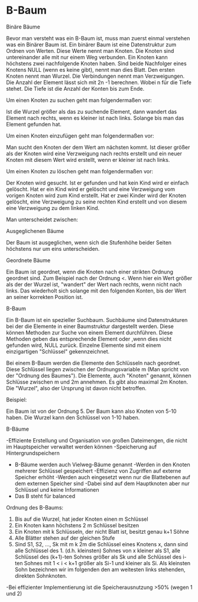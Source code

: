 # B-Baum

Binäre Bäume 

Bevor man versteht was ein B-Baum ist, muss man zuerst einmal verstehen was ein Binärer Baum ist. Ein binärer Baum ist eine Datenstruktur zum Ordnen von Werten. Diese Werte nennt man Knoten. Die Knoten sind untereinander alle mit nur einem Weg verbunden. Ein Knoten kann höchstens zwei nachfolgende Knoten haben. Sind beide Nachfolger eines Knotens NULL (wenn es keine gibt), nennt man dies Blatt. Den ersten Knoten nennt man Wurzel. Die Verbindungen nennt man Verzweigungen. Die Anzahl der Element lässt sich mit 2n  -1 berechnen. Wobei n für die Tiefe stehet. Die Tiefe ist die Anzahl der Konten bis zum Ende. 

Um einen Knoten zu suchen geht man folgendermaßen vor: 

Ist die Wurzel größer als das zu suchende Element, dann wandert das Element nach rechts, wenn es kleiner ist nach links. Solange bis man das Element gefunden hat.  

Um einen Knoten einzufügen geht man folgendermaßen vor: 

Man sucht den Knoten der dem Wert am nächsten kommt. Ist dieser größer als der Knoten wird eine Verzweigung nach rechts erstellt und ein neuer Knoten mit diesem Wert wird erstellt, wenn er kleiner ist nach links. 

Um einen Knoten zu löschen geht man folgendermaßen vor: 

Der Knoten wird gesucht. Ist er gefunden und hat kein Kind wird er einfach gelöscht. Hat er ein Kind wird er gelöscht und eine Verzweigung vom vorigen Knoten wird zum Kind erstellt. Hat er zwei Kinder wird der Knoten gelöscht, eine Verzweigung zu seine rechten Kind erstellt und von diesem eine Verzweigung zu dem linken Kind.  

Man unterscheidet zwischen: 

Ausgeglichenen Bäume 

Der Baum ist ausgeglichen, wenn sich die Stufenhöhe beider Seiten höchstens nur um eins unterscheiden. 

Geordnete Bäume 

Ein Baum ist geordnet, wenn die Knoten nach einer strikten Ordnung geordnet sind. Zum Beispiel nach der Ordnung <. Wenn hier ein Wert größer als der der Wurzel ist, "wandert" der Wert nach rechts, wenn nicht nach links. Das wiederholt sich solange mit den folgenden Konten, bis der Wert an seiner korrekten Position ist. 

B-Baum 

Ein B-Baum ist ein spezieller Suchbaum. Suchbäume sind Datenstrukturen bei der die Elemente in einer Baumstruktur dargestellt werden. Diese können Methoden zur Suche von einem Element durchführen. Diese Methoden geben das entsprechende Element oder ,wenn dies nicht gefunden wird, NULL zurück. Einzelne Elemente sind mit einem einzigartigen "Schlüssel" gekennzeichnet. 

Bei einem B-Baum werden die Elemente den Schlüsseln nach geordnet. Diese Schlüssel liegen zwischen der Ordnungsvariable m (Man spricht von der "Ordnung des Baumes"). Die Elemente, auch "Knoten" genannt, können Schlüsse zwischen m und 2m annehmen. Es gibt also maximal 2m Knoten. Die "Wurzel", also der Ursprung ist davon nicht betroffen. 

Beispiel: 

Ein Baum ist von der Ordnung 5. Der Baum kann also Knoten von 5-10 haben. Die Wurzel kann den Schlüssel von 1-10 haben. 




B-Bäume

-Effiziente Erstellung und Organisation von großen Dateimengen, die nicht im Hauptspeicher verwaltet werden können
-Speicherung auf Hintergrundspeichern
- B-Bäume werden auch Vielweg-Bäume genannt
-Werden in den Knoten mehrerer Schlüssel gespeichert
-Effizienz von Zugriffen auf externe Speicher erhöht
-Werden auch eingesetzt wenn nur die Blattebenen auf dem externen Speicher sind
-Dabei sind auf dem Hauptknoten aber nur Schlüssel und keine Informationen
- Das B steht für balanced

Ordnung des B-Baums:

1.	Bis auf die Wurzel, hat jeder Knoten einen m Schlüssel
2.	 Ein Knoten kann höchstens 2 m Schlüssel besitzen
3.	Ein Knoten mit k Schlüsseln, der nicht Blatt ist, besitzt genau k+1 Söhne
4.	Alle Blätter stehen auf der gleichen Stufe
5.	Sind S1, S2, ..., Sk mit m  k  2m die Schlüssel eines Knotens x, dann sind alle Schlüssel des 1. (d.h. kleinsten) Sohnes von x kleiner als S1, alle Schlüssel des (k+1)-ten Sohnes größer als Sk und alle Schlüssel des i-ten Sohnes mit 1 < i < k+1 größer als Si-1 und kleiner als Si. Als kleinsten Sohn bezeichnen wir im folgenden den am weitesten links stehenden, direkten Sohnknoten.

-Bei effizienter Implementierung ist die Speicherausnutzung >50% (wegen 1 und 2)
